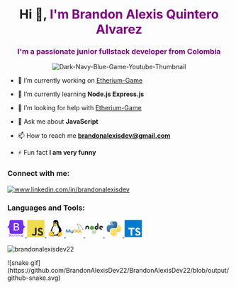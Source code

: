 <h1 align="center">Hi 👋, <span style="color: #800080;">I'm Brandon Alexis Quintero Alvarez</span></h1>
<h3 align="center" style="color: #800080;">I'm a passionate junior fullstack developer from Colombia</h3>
<div align="center">
  <img src="https://i.ibb.co/pjcDsysX/Dark-Navy-Blue-Game-Youtube-Thumbnail.png" alt="Dark-Navy-Blue-Game-Youtube-Thumbnail">
</div>

- 🔭 I’m currently working on [Etherium-Game](https://etherium-game.vercel.app/)

- 🌱 I’m currently learning **Node.js Express.js**

- 🤝 I’m looking for help with [Etherium-Game](https://etherium-game.vercel.app/)

- 💬 Ask me about **JavaScript**

- 📫 How to reach me **brandonalexisdev@gmail.com**

- ⚡ Fun fact **I am very funny**

<h3 align="left">Connect with me:</h3>
<p align="left">
<a href="https://linkedin.com/in/www.linkedin.com/in/brandonalexisdev" target="blank"><img align="center" src="https://raw.githubusercontent.com/rahuldkjain/github-profile-readme-generator/master/src/images/icons/Social/linked-in-alt.svg" alt="www.linkedin.com/in/brandonalexisdev" height="30" width="40" /></a>
</p>

<h3 align="left">Languages and Tools:</h3>
<p align="left"> <a href="https://getbootstrap.com" target="_blank" rel="noreferrer"> <img src="https://raw.githubusercontent.com/devicons/devicon/master/icons/bootstrap/bootstrap-plain-wordmark.svg" alt="bootstrap" width="40" height="40"/> </a> <a href="https://developer.mozilla.org/en-US/docs/Web/JavaScript" target="_blank" rel="noreferrer"> <img src="https://raw.githubusercontent.com/devicons/devicon/master/icons/javascript/javascript-original.svg" alt="javascript" width="40" height="40"/> </a> <a href="https://www.linux.org/" target="_blank" rel="noreferrer"> <img src="https://raw.githubusercontent.com/devicons/devicon/master/icons/linux/linux-original.svg" alt="linux" width="40" height="40"/> </a> <a href="https://www.mysql.com/" target="_blank" rel="noreferrer"> <img src="https://raw.githubusercontent.com/devicons/devicon/master/icons/mysql/mysql-original-wordmark.svg" alt="mysql" width="40" height="40"/> </a> <a href="https://nodejs.org" target="_blank" rel="noreferrer"> <img src="https://raw.githubusercontent.com/devicons/devicon/master/icons/nodejs/nodejs-original-wordmark.svg" alt="nodejs" width="40" height="40"/> </a> <a href="https://www.python.org" target="_blank" rel="noreferrer"> <img src="https://raw.githubusercontent.com/devicons/devicon/master/icons/python/python-original.svg" alt="python" width="40" height="40"/> </a> <a href="https://www.typescriptlang.org/" target="_blank" rel="noreferrer"> <img src="https://raw.githubusercontent.com/devicons/devicon/master/icons/typescript/typescript-original.svg" alt="typescript" width="40" height="40"/> </a> </p>

<p><img align="center" src="https://github-readme-stats.vercel.app/api/top-langs?username=brandonalexisdev22&show_icons=true&locale=en&layout=compact" alt="brandonalexisdev22" /></p>
![snake gif](https://github.com/BrandonAlexisDev22/BrandonAlexisDev22/blob/output/github-snake.svg)
